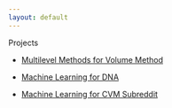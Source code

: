 ```yaml
---
layout: default
---
```


Projects

* [Multilevel Methods for Volume Method]([m240.html](https://github.com/lfc-math-cs/mmfv-code))

* [Machine Learning for DNA](https://github.com/lfc-math-cs/dna-code)

* [Machine Learning for CVM Subreddit](https://github.com/lfc-math-cs/CMV)